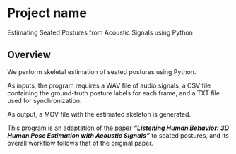 # Project name
Estimating Seated Postures from Acoustic Signals using Python
## Overview
We perform skeletal estimation of seated postures using Python.

As inputs, the program requires a WAV file of audio signals, a CSV file containing the ground-truth posture labels for each frame, and a TXT file used for synchronization.

As output, a MOV file with the estimated skeleton is generated.

This program is an adaptation of the paper ***“Listening Human Behavior: 3D Human Pose Estimation with Acoustic Signals”*** to seated postures, and its overall workflow follows that of the original paper.
